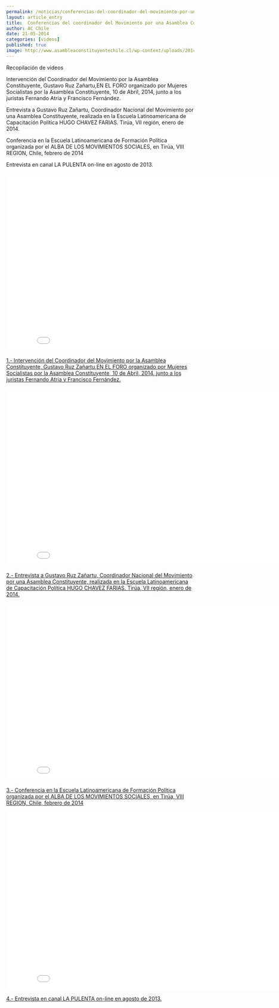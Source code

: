 ```yaml
---
permalink: /noticias/conferencias-del-coordinador-del-movimiento-por-una-asamblea-constituyente.html
layout: article_entry
title:  Conferencias del coordinador del Movimiento por una Asamblea Constituyente
author: AC Chile
date: 21-05-2014
categories: [videos]
published: true
image: http://www.asambleaconstituyentechile.cl/wp-content/uploads/2014/05/RUZ-EN-ALBA-MOV-SOCIALES.png
---
```


Recopilación de videos 

Intervención del Coordinador del Movimiento por la Asamblea Constituyente, Gustavo Ruz Zañartu,EN EL FORO  organizado por Mujeres Socialistas por la Asamblea Constituyente, 10 de Abril, 2014,  junto a los juristas Fernando Atria y Francisco Fernández.

Entrevista a Gustavo Ruz Zañartu, Coordinador Nacional del Movimiento por una Asamblea Constituyente, realizada en la Escuela Latinoamericana de Capacitación Política HUGO CHAVEZ FARIAS. Tirúa, VII región, enero de 2014.

Conferencia en la Escuela Latinoamericana de Formación Política organizada por el ALBA DE LOS MOVIMIENTOS SOCIALES, en Tirúa, VIII REGION, Chile, febrero de 2014

Entrevista en canal LA PULENTA  on-line en agosto de 2013.

<div class="hidden-xs">
	<iframe width="853" height="480" src="//www.youtube-nocookie.com/embed/xrCiC9fsW6A" frameborder="0" allowfullscreen></iframe>
</div>

[1.- Intervención del Coordinador del Movimiento por la Asamblea Constituyente, Gustavo Ruz Zañartu,EN EL FORO  organizado por Mujeres Socialistas por la Asamblea Constituyente, 10 de Abril, 2014,  junto a los juristas Fernando Atria y Francisco Fernández.](http://www.youtube.com/watch?v=xrCiC9fsW6A)

<div class="hidden-xs">
	<iframe width="853" height="480" src="//www.youtube-nocookie.com/embed/nnaubJjtgvY" frameborder="0" allowfullscreen></iframe>
</div>

[2.- Entrevista a Gustavo Ruz Zañartu, Coordinador Nacional del Movimiento por una Asamblea Constituyente, realizada en la Escuela Latinoamericana de Capacitación Política HUGO CHAVEZ FARIAS. Tirúa, VII región, enero de 2014.](http://www.youtube.com/watch?v=nnaubJjtgvY)

<div class="hidden-xs">
	<iframe width="853" height="480" src="//www.youtube-nocookie.com/embed/PCKDflc8co0" frameborder="0" allowfullscreen></iframe>
</div>

[3.- Conferencia en la Escuela Latinoamericana de Formación Política organizada por el ALBA DE LOS MOVIMIENTOS SOCIALES, en Tirúa, VIII REGION, Chile, febrero de 2014](http://www.youtube.com/watch?v=PCKDflc8co0)

<div class="hidden-xs">
	<iframe width="853" height="480" src="//www.youtube-nocookie.com/embed/Y9-uMTs_uUo" frameborder="0" allowfullscreen></iframe>
</div>

[4.- Entrevista en canal LA PULENTA  on-line en agosto de 2013.](http://www.youtube.com/watch?v=Y9-uMTs_uUo)